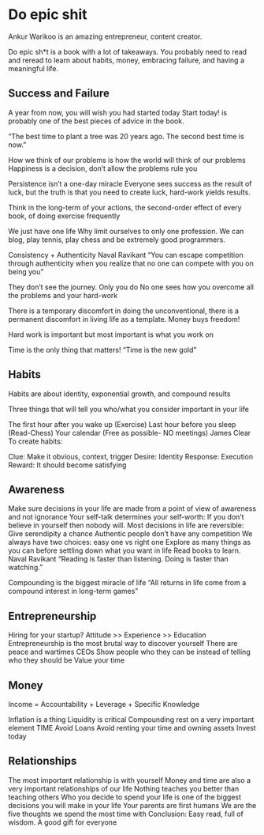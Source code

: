# Do epic shit

Ankur Warikoo is an amazing entrepreneur, content creator.

Do epic sh*t is a book with a lot of takeaways. You probably need to read and reread to learn about habits, money, embracing failure, and having a meaningful life.

## Success and Failure

A year from now, you will wish you had started today
Start today! is probably one of the best pieces of advice in the book.

“The best time to plant a tree was 20 years ago. The second best time is now.”

How we think of our problems is how the world will think of our problems
Happiness is a decision, don’t allow the problems rule you

Persistence isn’t a one-day miracle
Everyone sees success as the result of luck, but the truth is that you need to create luck, hard-work yields results.

Think in the long-term of your actions, the second-order effect of every book, of doing exercise frequently

We just have one life
Why limit ourselves to only one profession. We can blog, play tennis, play chess and be extremely good programmers.

Consistency + Authenticity
Naval Ravikant
 “You can escape competition through authenticity when you realize that no one can compete with you on being you”

They don’t see the journey. Only you do
No one sees how you overcome all the problems and your hard-work

There is a temporary discomfort in doing the unconventional, there is a permanent discomfort in living life as a template.
Money buys freedom!

Hard work is important but most important is what you work on

Time is the only thing that matters! “Time is the new gold”

## Habits

Habits are about identity, exponential growth, and compound results

Three things that will tell you who/what you consider important in your life

The first hour after you wake up (Exercise)
Last hour before you sleep (Read-Chess)
Your calendar (Free as possible- NO meetings)
James Clear
 To create habits:

Clue: Make it obvious, context, trigger
Desire: Identity
Response: Execution
Reward: It should become satisfying

## Awareness

Make sure decisions in your life are made from a point of view of awareness and not ignorance
Your self-talk determines your self-worth: If you don’t believe in yourself then nobody will.
Most decisions in life are reversible: Give serendipity a chance
Authentic people don’t have any competition
We always have two choices: easy one vs right one
Explore as many things as you can before settling down what you want in life
Read books to learn.
Naval Ravikant
 “Reading is faster than listening. Doing is faster than watching.”

Compounding is the biggest miracle of life
“All returns in life come from a compound interest in long-term games”

## Entrepreneurship

Hiring for your startup? Attitude >> Experience >> Education
Entrepreneurship is the most brutal way to discover yourself
There are peace and wartimes CEOs
Show people who they can be instead of telling who they should be
Value your time

## Money

Income = Accountability + Leverage + Specific Knowledge

Inflation is a thing
Liquidity is critical
Compounding rest on a very important element TIME
Avoid Loans
Avoid renting your time and owning assets
Invest today

## Relationships

The most important relationship is with yourself
Money and time are also a very important relationships of our life
Nothing teaches you better than teaching others
Who you decide to spend your life is one of the biggest decisions you will make in your life
Your parents are first humans
We are the five thoughts we spend the most time with
Conclusion:
Easy read, full of wisdom. A good gift for everyone

